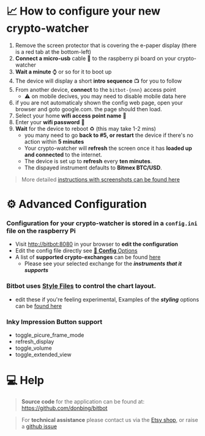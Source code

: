 # 📈 How to configure your new crypto-watcher
1. Remove the screen protector that is covering the e-paper display (there is a red tab at the bottom-left)
2. **Connect a micro-usb** cable 🔌 to the raspberry pi board on your crypto-watcher
3. **Wait a minute** ⌚ or so for it to boot up
4. The device will display a short **intro sequence** 📺 for you to follow
5. From another device, **connect** to the `bitbot-{nnn}` access point 
    - ⚠️ on mobile decives, you may need to disable mobile data here
6. if you are not automaticaly shown the config web page, open your browser and goto google.com. the page should then load.
7. Select your home **wifi access point name** 🛜
8. Enter your **wifi password** 🙈
9. **Wait** for the device to reboot ♻️ (this may take 1-2 mins)
    * you many need to go **back to #5, or restart** the device if there's no action within **5 minutes** 
    * Your crypto-watcher will **refresh** the screen once it has **loaded up and connected** to the internet.
    * The device is set up to **refresh** every **ten minutes**. 
    * The dispayed instrument defaults to **Bitmex BTC/USD**.

> More detailed [instructions with screenshots can be found here](wifi_setup.md)

# ⚙️ Advanced Configuration
### Configuration for your crypto-watcher is stored in a `config.ini` file on the raspberry Pi 

 - Visit [http://bitbot:8080](http://bitbot:8080) in your browser to **edit the configuration**  
 - Edit the config file directly see [💾 **Config** Options](docs/config_options.md)
 - A list of **supported crypto-exchanges** can be found [here](https://github.com/ccxt/ccxt/wiki/Exchange-Markets)  
   - Please see your selected exchange for the ***instruments that it supports***

### Bitbot uses [Style Files](../config/mpl_styles/base.mplstyle) to control the chart layout. 
 - edit these if you're feeling experimental, Examples of the ***styling*** options can be [found here](https://matplotlib.org/stable/tutorials/introductory/customizing.html#the-default-matplotlibrc-file)

### Inky Impression **Button** support
 - toggle_picure_frame_mode
 - refresh_display
 - toggle_volume
 - toggle_extended_view

# 💻 Help
> **Source code** for the application can be found at: https://github.com/donbing/bitbot  

> For **technical assistance** please contact us via the [Etsy shop](https://www.etsy.com/uk/shop/TurtlefishDesigns), or raise a [github issue](https://github.com/donbing/bitbot/issues)
